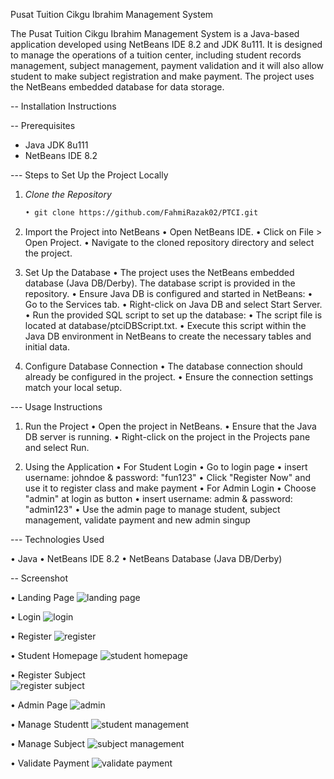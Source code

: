 Pusat Tuition Cikgu Ibrahim Management System

The Pusat Tuition Cikgu Ibrahim Management System is a Java-based application developed using NetBeans IDE 8.2 and JDK 8u111.
It is designed to manage the operations of a tuition center, including student records management, subject management, payment validation and 
it will also allow student to make subject registration and make payment. 
The project uses the NetBeans embedded database for data storage.

-- Installation Instructions

-- Prerequisites

- Java JDK 8u111
- NetBeans IDE 8.2

--- Steps to Set Up the Project Locally

1. *Clone the Repository*
   ```bash
   • git clone https://github.com/FahmiRazak02/PTCI.git

2.  Import the Project into NetBeans
    • Open NetBeans IDE.
    • Click on File > Open Project.
    • Navigate to the cloned repository directory and select the project.
    
3.  Set Up the Database
    • The project uses the NetBeans embedded database (Java DB/Derby). The database script is provided in the repository.
    • Ensure Java DB is configured and started in NetBeans:
      • Go to the Services tab.
      • Right-click on Java DB and select Start Server.
    • Run the provided SQL script to set up the database:
      • The script file is located at database/ptciDBScript.txt.
      • Execute this script within the Java DB environment in NetBeans to create the necessary tables and initial data.
    
4.  Configure Database Connection
    • The database connection should already be configured in the project.
    • Ensure the connection settings match your local setup.
    
--- Usage Instructions

1.  Run the Project
  • Open the project in NetBeans.
  • Ensure that the Java DB server is running.
  • Right-click on the project in the Projects pane and select Run.
  
  2.  Using the Application
  • For Student Login
    • Go to login page
    • insert username: johndoe & password: "fun123"
    • Click "Register Now" and use it to register class and make payment
  • For Admin Login
    • Choose "admin" at login as button
    • insert username: admin & password: "admin123"
    • Use the admin page to manage student, subject management, validate payment and new admin singup

--- Technologies Used

   • Java
   • NetBeans IDE 8.2
   • NetBeans Database (Java DB/Derby) 
  
-- Screenshot

   • Landing Page
  ![landing page](https://github.com/FahmiRazak02/PTCI/assets/171445864/12e76b5e-5c44-4762-88c0-f35132cd9d49)
  
  • Login
  ![login](https://github.com/FahmiRazak02/PTCI/assets/171445864/2906acb8-e056-43f9-8517-9eba9490f8be)
  
  • Register
  ![register](https://github.com/FahmiRazak02/PTCI/assets/171445864/b2e52e36-213d-43f7-afdc-6d3dae744dd2)
  
  • Student Homepage
  ![student homepage](https://github.com/FahmiRazak02/PTCI/assets/171445864/b76409d7-7084-4c65-9264-4873f53de4f0)
  
  • Register Subject  
  ![register subject](https://github.com/FahmiRazak02/PTCI/assets/171445864/7a3a1222-8ae3-4af4-b344-20004476d6f0)
  
  • Admin Page
  ![admin](https://github.com/FahmiRazak02/PTCI/assets/171445864/3c5a08a5-5dff-4496-9361-08c6db1b8a05)
  
  • Manage Studentt
  ![student management](https://github.com/FahmiRazak02/PTCI/assets/171445864/03de1efa-d03b-44fe-914d-007537c99907)
  
  • Manage Subject
  ![subject management](https://github.com/FahmiRazak02/PTCI/assets/171445864/c8e77759-1d79-41a3-bb4f-3e36c46db03c)
  
  • Validate Payment
  ![validate payment](https://github.com/FahmiRazak02/PTCI/assets/171445864/592aa980-1865-4b53-90af-56a645180067)
